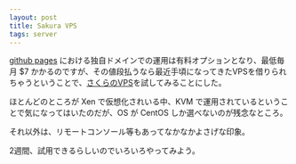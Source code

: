 ```yaml
---
layout: post
title: Sakura VPS
tags: server
---
```

[github pages](http://pages.github.com/) における独自ドメインでの運用は有料オプションとなり、最低毎月 $7 かかるのですが、その値段払うなら最近手頃になってきたVPSを借りられちゃうということで、[さくらのVPS](http://vps.sakura.ad.jp/)を試してみることにした。

ほとんどのところが Xen で仮想化されいる中、KVM で運用されているということで気になってはいたのだが、OS が CentOS しか選べないのが残念なところ。

それ以外は、リモートコンソール等もあってなかなかよさげな印象。

2週間、試用できるらしいのでいろいろやってみよう。
